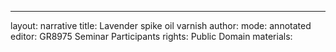 ---
layout: narrative
title: Lavender spike oil varnish
author:
mode: annotated
editor: GR8975 Seminar Participants
rights: Public Domain
materials: 